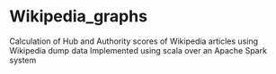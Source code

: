 # Wikipedia_graphs
Calculation of Hub and Authority scores of Wikipedia articles using Wikipedia dump data
Implemented using scala over an Apache Spark system
